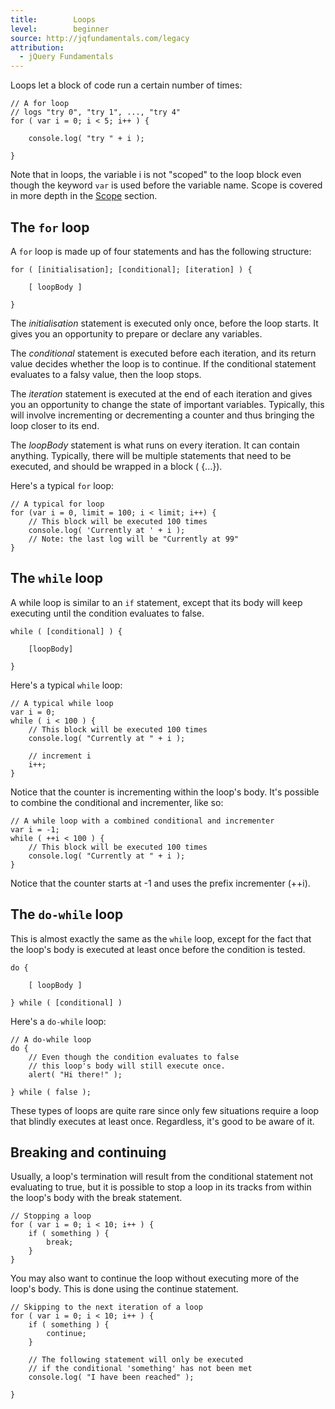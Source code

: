 ```yaml
---
title:        Loops
level:        beginner
source: http://jqfundamentals.com/legacy
attribution:
  - jQuery Fundamentals
---
```

Loops let a block of code run a certain number of times:

```
// A for loop
// logs "try 0", "try 1", ..., "try 4"
for ( var i = 0; i < 5; i++ ) {

	console.log( "try " + i );

}
```

Note that in loops, the variable i is not "scoped" to the loop block even though the keyword `var` is used before the variable name. Scope is covered in more depth in the [Scope](/scope) section.

## The `for` loop

A `for` loop is made up of four statements and has the following structure:

```
for ( [initialisation]; [conditional]; [iteration] ) {

	[ loopBody ]

}
```

The _initialisation_ statement is executed only once, before the loop starts. It gives you an opportunity to prepare or declare any variables.

The _conditional_ statement is executed before each iteration, and its return value decides whether the loop is to continue. If the conditional statement evaluates to a falsy value, then the loop stops.

The _iteration_ statement is executed at the end of each iteration and gives you an opportunity to change the state of important variables. Typically, this will involve incrementing or decrementing a counter and thus bringing the loop closer to its end.

The _loopBody_ statement is what runs on every iteration. It can contain anything. Typically, there will be multiple statements that need to be executed, and should be wrapped in a block ( {...}).

Here's a typical `for` loop:

```
// A typical for loop
for (var i = 0, limit = 100; i < limit; i++) {
	// This block will be executed 100 times
	console.log( 'Currently at ' + i );
	// Note: the last log will be "Currently at 99"
}
```

## The `while` loop

A while loop is similar to an `if` statement, except that its body will keep executing until the condition evaluates to false.

```
while ( [conditional] ) {

	[loopBody]

}
```

Here's a typical `while` loop:

```
// A typical while loop
var i = 0;
while ( i < 100 ) {
	// This block will be executed 100 times
	console.log( "Currently at " + i );

	// increment i
	i++;
}
```

Notice that the counter is incrementing within the loop's body. It's possible to combine the conditional and incrementer, like so:

```
// A while loop with a combined conditional and incrementer
var i = -1;
while ( ++i < 100 ) {
	// This block will be executed 100 times
	console.log( "Currently at " + i );
}
```

Notice that the counter starts at -1 and uses the prefix incrementer (++i).

## The `do-while` loop

This is almost exactly the same as the `while` loop, except for the fact that the loop's body is executed at least once before the condition is tested.

```
do {

	[ loopBody ]

} while ( [conditional] )
```
Here's a `do-while` loop:

```
// A do-while loop
do {
	// Even though the condition evaluates to false
	// this loop's body will still execute once.
	alert( "Hi there!" );

} while ( false );
```

These types of loops are quite rare since only few situations require a loop that blindly executes at least once. Regardless, it's good to be aware of it.

## Breaking and continuing

Usually, a loop's termination will result from the conditional statement not evaluating to true, but it is possible to stop a loop in its tracks from within the loop's body with the break statement.

```
// Stopping a loop
for ( var i = 0; i < 10; i++ ) {
	if ( something ) {
		break;
	}
}
```

You may also want to continue the loop without executing more of the loop's body. This is done using the continue statement.

```
// Skipping to the next iteration of a loop
for ( var i = 0; i < 10; i++ ) {
	if ( something ) {
		continue;
	}

	// The following statement will only be executed
	// if the conditional 'something' has not been met
	console.log( "I have been reached" );

}
```
